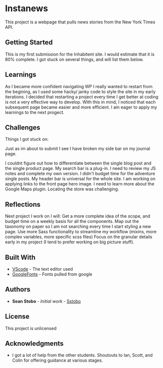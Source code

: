 # Instanews

This project is a webpage that pulls news stories from the New York Times API.

## Getting Started

This is my first submission for the Inhabitent site. I would estimate that it is 80% complete. I got stuck on several things, and will list them below.

## Learnings

As I became more confident navigating WP I really wanted to restart from the begining, as I used some hacky/ janky code to style the site in my early iterations. I decided that restarting a project every time I get better at coding is not a very effective way to develop. With this in mind, I noticed that each subsequent page became easier and more efficient. I am eager to apply my learnings to the next progect. 

## Challenges

Things I got stuck on:

Just as im about to submit I see I have broken my side bar on my journal page. 

I couldnt figure out how to differentiate between the single blog post and the single product page.
My search bar is a plug-in. I need to review my JS notes and complete my own version.
I didn't budget time for the adventure single posts. 
My header bar is universal for the whole site. I am working on applying links to the front page hero image.
I need to learn more about the Google Maps plugin. Locating the store was challenging.

## Reflections

Next project I work on I will:
Get a more complete idea of the scope, and budget time on a weekly basis for all the components.
Map out the taxonomy on paper so I am not searching every time I start styling a new page.
Use more Sass functionality to streamline my workflow (mixins, more complex variables, more specific scss files)
Focus on the granular details early in my project (I tend to prefer working on big picture stuff).

## Built With

* [VScode](http://www.vscode.com) - The text editor used
* [GoogleFonts](https://google.com/) - Fonts pulled from google


## Authors

* **Sean Stobo** - *Initial work* - [Sstobo](https://github.com/sstobo)

## License

This project is unlicensed

## Acknowledgments

* I got a lot of help from the other students. Shoutouts to Ian, Scott, and Colin for offering guidance at various stages.